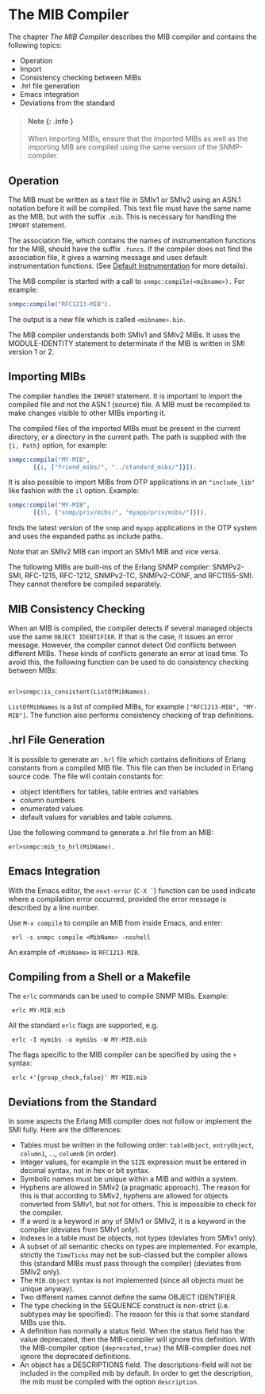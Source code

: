 <!--
%CopyrightBegin%

SPDX-License-Identifier: Apache-2.0

Copyright Ericsson AB 2023-2024. All Rights Reserved.

Licensed under the Apache License, Version 2.0 (the "License");
you may not use this file except in compliance with the License.
You may obtain a copy of the License at

    http://www.apache.org/licenses/LICENSE-2.0

Unless required by applicable law or agreed to in writing, software
distributed under the License is distributed on an "AS IS" BASIS,
WITHOUT WARRANTIES OR CONDITIONS OF ANY KIND, either express or implied.
See the License for the specific language governing permissions and
limitations under the License.

%CopyrightEnd%
-->
# The MIB Compiler

The chapter _The MIB Compiler_ describes the MIB compiler and contains the
following topics:

- Operation
- Import
- Consistency checking between MIBs
- .hrl file generation
- Emacs integration
- Deviations from the standard

> #### Note {: .info }
>
> When importing MIBs, ensure that the imported MIBs as well as the importing
> MIB are compiled using the same version of the SNMP-compiler.

## Operation

The MIB must be written as a text file in SMIv1 or SMIv2 using an ASN.1 notation
before it will be compiled. This text file must have the same name as the MIB,
but with the suffix `.mib`. This is necessary for handling the `IMPORT`
statement.

The association file, which contains the names of instrumentation functions for
the MIB, should have the suffix `.funcs`. If the compiler does not find the
association file, it gives a warning message and uses default instrumentation
functions. (See [Default Instrumentation](snmp_instr_functions.md#snmp_3) for
more details).

The MIB compiler is started with a call to `snmpc:compile(<mibname>).` For
example:

```erlang
snmpc:compile("RFC1213-MIB").
```

The output is a new file which is called `<mibname>.bin`.

The MIB compiler understands both SMIv1 and SMIv2 MIBs. It uses the
MODULE-IDENTITY statement to determinate if the MIB is written in SMI version 1
or 2.

## Importing MIBs

The compiler handles the `IMPORT` statement. It is important to import the
compiled file and not the ASN.1 (source) file. A MIB must be recompiled to make
changes visible to other MIBs importing it.

The compiled files of the imported MIBs must be present in the current
directory, or a directory in the current path. The path is supplied with the
`{i, Path}` option, for example:

```erlang
snmpc:compile("MY-MIB",
       [{i, ["friend_mibs/", "../standard_mibs/"]}]).
```

It is also possible to import MIBs from OTP applications in an `"include_lib"`
like fashion with the `il` option. Example:

```erlang
snmpc:compile("MY-MIB",
       [{il, ["snmp/priv/mibs/", "myapp/priv/mibs/"]}]).
```

finds the latest version of the `snmp` and `myapp` applications in the OTP
system and uses the expanded paths as include paths.

Note that an SMIv2 MIB can import an SMIv1 MIB and vice versa.

The following MIBs are built-ins of the Erlang SNMP compiler: SNMPv2-SMI,
RFC-1215, RFC-1212, SNMPv2-TC, SNMPv2-CONF, and RFC1155-SMI. They cannot
therefore be compiled separately.

## MIB Consistency Checking

When an MIB is compiled, the compiler detects if several managed objects use the
same `OBJECT IDENTIFIER`. If that is the case, it issues an error message.
However, the compiler cannot detect Oid conflicts between different MIBs. These
kinds of conflicts generate an error at load time. To avoid this, the following
function can be used to do consistency checking between MIBs:

```text

erl>snmpc:is_consistent(ListOfMibNames).
```

`ListOfMibNames` is a list of compiled MIBs, for example
`["RFC1213-MIB", "MY-MIB"]`. The function also performs consistency checking of
trap definitions.

## .hrl File Generation

It is possible to generate an `.hrl` file which contains definitions of Erlang
constants from a compiled MIB file. This file can then be included in Erlang
source code. The file will contain constants for:

- object Identifiers for tables, table entries and variables
- column numbers
- enumerated values
- default values for variables and table columns.

Use the following command to generate a .hrl file from an MIB:

```text
erl>snmpc:mib_to_hrl(MibName).
```

## Emacs Integration

With the Emacs editor, the `next-error` (`` C-X ` ``) function can be used
indicate where a compilation error occurred, provided the error message is
described by a line number.

Use `M-x compile` to compile an MIB from inside Emacs, and enter:

```text
 erl -s snmpc compile <MibName> -noshell
```

An example of `<MibName>` is `RFC1213-MIB`.

## Compiling from a Shell or a Makefile

The `erlc` commands can be used to compile SNMP MIBs. Example:

```text
 erlc MY-MIB.mib
```

All the standard `erlc` flags are supported, e.g.

```text
 erlc -I mymibs -o mymibs -W MY-MIB.mib
```

The flags specific to the MIB compiler can be specified by using the `+` syntax:

```text
 erlc +'{group_check,false}' MY-MIB.mib
```

## Deviations from the Standard

In some aspects the Erlang MIB compiler does not follow or implement the SMI
fully. Here are the differences:

- Tables must be written in the following order: `tableObject`, `entryObject`,
  `column1`, ..., `columnN` (in order).
- Integer values, for example in the `SIZE` expression must be entered in
  decimal syntax, not in hex or bit syntax.
- Symbolic names must be unique within a MIB and within a system.
- Hyphens are allowed in SMIv2 (a pragmatic approach). The reason for this is
  that according to SMIv2, hyphens are allowed for objects converted from SMIv1,
  but not for others. This is impossible to check for the compiler.
- If a word is a keyword in any of SMIv1 or SMIv2, it is a keyword in the
  compiler (deviates from SMIv1 only).
- Indexes in a table must be objects, not types (deviates from SMIv1 only).
- A subset of all semantic checks on types are implemented. For example,
  strictly the `TimeTicks` may not be sub-classed but the compiler allows this
  (standard MIBs must pass through the compiler) (deviates from SMIv2 only).
- The `MIB.Object` syntax is not implemented (since all objects must be unique
  anyway).
- Two different names cannot define the same OBJECT IDENTIFIER.
- The type checking in the SEQUENCE construct is non-strict (i.e. subtypes may
  be specified). The reason for this is that some standard MIBs use this.
- A definition has normally a status field. When the status field has the value
  deprecated, then the MIB-compiler will ignore this definition. With the
  MIB-compiler option `{deprecated,true}` the MIB-compiler does not ignore the
  deprecated definitions.
- An object has a DESCRIPTIONS field. The descriptions-field will not be
  included in the compiled mib by default. In order to get the description, the
  mib must be compiled with the option `description`.
